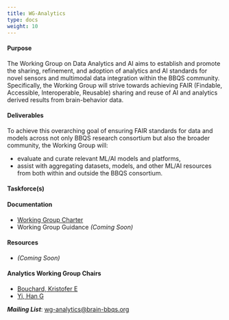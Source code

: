 ```yaml
---
title: WG-Analytics
type: docs
weight: 10
---
```


#### Purpose

The Working Group on Data Analytics and AI aims to establish and promote the sharing, refinement, and adoption of analytics and AI standards for novel sensors and multimodal data integration within the BBQS community. Specifically, the Working Group will strive towards achieving FAIR (Findable, Accessible, Interoperable, Reusable) sharing and reuse of AI and analytics derived results from brain-behavior data.

#### Deliverables

To achieve this overarching goal of ensuring FAIR standards for data and models across not only BBQS research consortium but also the broader community, the Working Group will: 
  * evaluate and curate relevant ML/AI models and platforms, 
  * assist with aggregating datasets, models, and other ML/AI resources from both within and outside the BBQS consortium. 

#### Taskforce(s)

#### Documentation
  * [Working Group Charter](https://docs.google.com/document/d/1WXW1P3-OZguuQq_aXYoFgNDhJrU5ZO8jfyb22STL2io/edit?usp=sharing)
  * Working Group Guidance _(Coming Soon)_

#### Resources
  * _(Coming Soon)_

#### Analytics Working Group Chairs
  * [Bouchard, Kristofer E](mailto:KEBouchard@lbl.gov)
  * [Yi, Han G](mailto:Han.Yi@jhuapl.edu)

**_Mailing List_**: wg-analytics@brain-bbqs.org